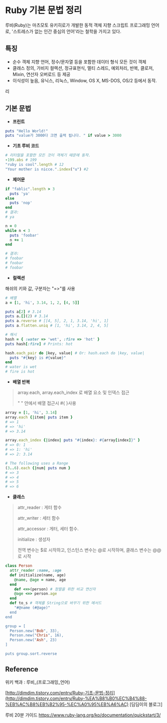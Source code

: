 # Ruby 기본 문법 정리

루비(Ruby)는 마츠모토 유키히로가 개발한 동적 객체 지향 스크립트 프로그래밍 언어로, '스트레스가 없는 인간 중심의 언어'라는 철학을 가지고 있다.

## 특징

- 순수 객체 지향 언어, 정수/문자열 등을 포함한 데이터 형식 모든 것이 객체
- 클래스 정의, 가비지 컬렉션, 정규표현식, 멀티 스레드, 예외처리, 반복, 클로저, Mixin, 연산자 오버로드 등 제공
- 이식성이 높음, 유닉스, 리눅스, Window, OS X, MS-DOS, OS/2 등에서 동작.

리

## 기본 문법

- **프린트**

````ruby
puts "Hello World!"
puts "value가 3000다 크면 출력 됩니다. " if value > 3000
````

- **기초 루비 코드**

````ruby
# 리터럴을 포함한 모든 것이 객체기 때문에 동작.
-199.abs # 199
"ruby is cool".length # 12
"Your mother is nicce.".index("u") #2
````

- **제어문**

````ruby
if "fablic".length > 3
  puts 'ya'
else
  puts 'nop'
end
# 결과:
# ya

n = 0
while n < 3
  puts 'foobar'
  n += 1
end

# 결과:
# foobar
# foobar
# foobar
````

- **컬렉션**

해쉬의 키와 값, 구분자는 "=>"를 사용

````ruby
# 배열
a = [1, 'hi', 3.14, 1, 2, [4, 5]]

puts a[2] # 3.14
puts a.[](2) # 3.14
puts a.reverse # [[4, 5], 2, 1, 3.14, 'hi', 1]
puts a.flatten.uniq # [1, 'hi', 3.14, 2, 4, 5]

# 해시
hash = { :water => 'wet', :fire => 'hot' }
puts hash[:fire] # Prints: hot

hash.each_pair do |key, value| # Or: hash.each do |key, value|
  puts "#{key} is #{value}"
end
# water is wet
# fire is hot
````

- **배열 반복**

>  array.each, array.each_index 로 배열 요소 및 인덱스 접근
>
> " " 안에서 배열 접근시 #{ }사용

````ruby
array = [1, 'hi', 3.14]
array.each {|item| puts item }
# => 1
# => 'hi'
# => 3.14

array.each_index {|index| puts "#{index}: #{array[index]}" }
# => 0: 1
# => 1: 'hi'
# => 2: 3.14

# The following uses a Range
(3..6).each {|num| puts num }
# => 3
# => 4
# => 5
# => 6
````

- **클래스**

> attr_reader : 게터 함수
>
> attr_writer : 세터 함수
>
> attr_accessor : 게터, 세터 함수.
>
> initialize : 생성자
>
> 전역 변수는 $로 시작하고, 인스턴스 변수는 @로 시작하며, 클래스 변수는 @@로 시작

````ruby
class Person
  attr_reader :name, :age
  def initialize(name, age)
    @name, @age = name, age
  end
    def <=>(person) # 정렬을 위한 비교 연산자
    @age <=> person.age
  end
  def to_s # 객체를 String으로 바꾸기 위한 메서드
    "#@name (#@age)"
  end
end

group = [
  Person.new("Bob", 33),
  Person.new("Chris", 16),
  Person.new("Ash", 23)
]

puts group.sort.reverse
````



## Reference

위키 백과 :  루비_(프로그래밍_언어)

[http://dimdim.tistory.com/entry/Ruby-기초-문법-정리](http://dimdim.tistory.com/entry/Ruby-%EA%B8%B0%EC%B4%88-%EB%AC%B8%EB%B2%95-%EC%A0%95%EB%A6%AC) [딤딤이의 블로그]

루비 20분 가이드 https://www.ruby-lang.org/ko/documentation/quickstart/3/
